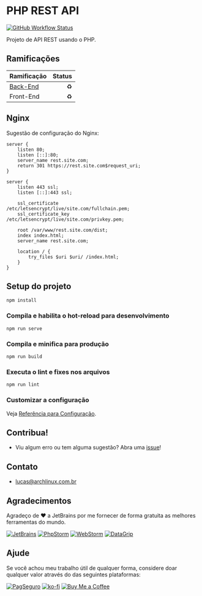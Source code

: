 # PHP REST API

[![GitHub Workflow Status](https://img.shields.io/github/workflow/status/sistematico/php-rest-api/Deploy?label=Github%20Action&logo=github&logoColor=white&style=flat-square)](https://github.com/sistematico/ptp-rest-api/actions?query=workflow%3ADeploy%20VueJS)

Projeto de API REST usando o PHP.

## Ramificações

| Ramificação                  | Status    |
| ---------------------------- | ---------:|
| [Back-End](/../../tree/backend) | :recycle: |
| Front-End | :recycle: |

## Nginx

Sugestão de configuração do Nginx:

```
server {
    listen 80;
    listen [::]:80;
    server_name rest.site.com;
    return 301 https://rest.site.com$request_uri;
}

server {
    listen 443 ssl;
    listen [::]:443 ssl;

    ssl_certificate         /etc/letsencrypt/live/site.com/fullchain.pem;
    ssl_certificate_key     /etc/letsencrypt/live/site.com/privkey.pem;

    root /var/www/rest.site.com/dist;
    index index.html;
    server_name rest.site.com;

    location / {
        try_files $uri $uri/ /index.html;
    }
}
```

## Setup do projeto
```
npm install
```

### Compila e habilita o hot-reload para desenvolvimento
```
npm run serve
```

### Compila e minifica para produção
```
npm run build
```

### Executa o lint e fixes nos arquivos
```
npm run lint
```

### Customizar a configuração
Veja [Referência para Configuração](https://cli.vuejs.org/config/).

## Contribua!

- Viu algum erro ou tem alguma sugestão? Abra uma [issue](https://github.com/sistematico/php-rest-api/issues/new)!

## Contato

- lucas@archlinux.com.br

## Agradecimentos

Agradeço de :heart: a JetBrains por me fornecer de forma gratuita as melhores ferramentas do mundo.

[![JetBrains](https://i.imgur.com/fRGi3wI.png)](https://www.jetbrains.com) [![PhpStorm](https://i.imgur.com/lqhtz4L.png)](https://www.jetbrains.com/phpstorm/) [![WebStorm](https://i.imgur.com/hATeqvO.png)](https://www.jetbrains.com/webstorm/) [![DataGrip](https://i.imgur.com/Lhx4pdh.png)](https://www.jetbrains.com/datagrip/)

## Ajude

Se você achou meu trabalho útil de qualquer forma, considere doar qualquer valor através do das seguintes plataformas:

[![PagSeguro](https://img.shields.io/badge/PagSeguro-gray?logo=pagseguro&logoColor=white&style=flat-square)](https://pag.ae/bfxkQW) [![ko-fi](https://img.shields.io/badge/ko--fi-gray?logo=ko-fi&logoColor=white&style=flat-square)](https://ko-fi.com/L4L119L8J) [![Buy Me a Coffee](https://img.shields.io/badge/Buy_Me_a_Coffee-gray?logo=buy-me-a-coffee&logoColor=white&style=flat-square)](https://www.buymeacoffee.com/sistematico)
